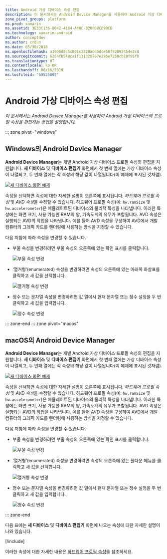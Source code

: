 ```yaml
---
title: Android 가상 디바이스 속성 편집
description: 이 문서에서는 Android Device Manager를 사용하여 Android 가상 디바이스의 프로필 속성을 편집하는 방법을 설명합니다.
zone_pivot_groups: platform
ms.prod: xamarin
ms.assetid: 3E33C136-8042-4184-A40C-3200D8CD99CB
ms.technology: xamarin-android
author: conceptdev
ms.author: crdun
ms.date: 05/30/2018
ms.openlocfilehash: a1906d8c5c001c2328a0dbdce58f92092454e2c0
ms.sourcegitcommit: 6264fb540ca1f131328707e295e7259cb10f95fb
ms.translationtype: HT
ms.contentlocale: ko-KR
ms.lasthandoff: 08/16/2019
ms.locfileid: "69525092"
---
```

# <a name="editing-android-virtual-device-properties"></a>Android 가상 디바이스 속성 편집

_이 문서에서는 Android Device Manager를 사용하여 Android 가상 디바이스의 프로필 속성을 편집하는 방법을 설명합니다._

::: zone pivot="windows"

## <a name="android-device-manager-on-windows"></a>Windows의 Android Device Manager

**Android Device Manager**는 개별 Android 가상 디바이스 프로필 속성의 편집을 지원합니다. **새 디바이스** 및 **디바이스 편집기** 화면에서 첫 번째 열에는 가상 디바이스 속성이 나열되고, 두 번째 열에는 각 속성의 해당 값이 나열됩니다(이 예제에 표시된 것처럼). 

[![새 디바이스 화면 예제](device-properties-images/win/01-new-device-editor-sml.png)](device-properties-images/win/01-new-device-editor.png#lightbox)

속성을 선택하면 속성에 대한 자세한 설명이 오른쪽에 표시됩니다. *하드웨어 프로필 속성* 및 *AVD 속성*을 수정할 수 있습니다. 하드웨어 프로필 속성(예: `hw.ramSize` 및 `hw.accelerometer`)은 에뮬레이트된 디바이스의 물리적 특성을 나타냅니다. 이러한 특성에는 화면 크기, 사용 가능한 RAM의 양, 가속도계의 유무가 포함됩니다. AVD 속성은 실행되는 AVD의 작업을 나타냅니다. 예를 들어 AVD 속성을 구성하여 AVD에서 개발 컴퓨터의 그래픽 카드를 렌더링에 사용하는 방식을 지정할 수 있습니다.

다음 지침에 따라 속성을 변경할 수 있습니다.

- 부울 속성을 변경하려면 부울 속성의 오른쪽에 있는 확인 표시를 클릭합니다.

    ![부울 속성 변경](device-properties-images/win/02-boolean-value.png)

- ‘열거형’(enumerated) 속성을 변경하려면 속성의 오른쪽에 있는 아래쪽 화살표를 클릭하고 새 값을 선택합니다. 

    ![열거형 속성 변경](device-properties-images/win/04-enum-value.png)

- 정수 또는 문자열 속성을 변경하려면 값 열에서 현재 문자열 또는 정수 설정을 두 번 클릭하고 새 값을 입력합니다.

    ![정수 속성 변경](device-properties-images/win/03-integer-value.png)

::: zone-end
::: zone pivot="macos"

## <a name="android-device-manager-on-macos"></a>macOS의 Android Device Manager

**Android Device Manager**는 개별 Android 가상 디바이스 프로필 속성의 편집을 지원합니다. **새 디바이스** 및 **디바이스 편집기** 화면에서 첫 번째 열에는 가상 디바이스 속성이 나열되고, 두 번째 열에는 각 속성의 해당 값이 나열됩니다(이 예제에 표시된 것처럼). 

[![새 디바이스 화면 예제](device-properties-images/mac/01-new-device-editor-sml.png)](device-properties-images/mac/01-new-device-editor.png#lightbox)

속성을 선택하면 속성에 대한 자세한 설명이 오른쪽에 표시됩니다. *하드웨어 프로필 속성* 및 *AVD 속성*을 수정할 수 있습니다. 하드웨어 프로필 속성(예: `hw.ramSize` 및 `hw.accelerometer`)은 에뮬레이트된 디바이스의 물리적 특성을 나타냅니다. 이러한 특성에는 화면 크기, 사용 가능한 RAM의 양, 가속도계의 유무가 포함됩니다. AVD 속성은 실행되는 AVD의 작업을 나타냅니다. 예를 들어 AVD 속성을 구성하여 AVD에서 개발 컴퓨터의 그래픽 카드를 렌더링에 사용하는 방식을 지정할 수 있습니다.

다음 지침에 따라 속성을 변경할 수 있습니다.

- 부울 속성을 변경하려면 부울 속성의 오른쪽에 있는 확인 표시를 클릭합니다.

    ![부울 속성 변경](device-properties-images/mac/02-boolean-value.png)

- ‘열거형’(enumerated) 속성을 변경하려면 속성의 오른쪽에 있는 풀다운 메뉴를 클릭하고 새 값을 선택합니다. 

    ![열거형 속성 변경](device-properties-images/mac/04-enum-value.png)

- 정수 또는 문자열 속성을 변경하려면 값 열에서 현재 문자열 또는 정수 설정을 두 번 클릭하고 새 값을 입력합니다.

    ![정수 속성 변경](device-properties-images/mac/03-integer-value.png)

::: zone-end

다음 표에는 **새 디바이스** 및 **디바이스 편집기** 화면에 나오는 속성에 대한 자세한 설명이 나와 있습니다.

[!include[](~/android/includes/emulator-properties.md)]

이러한 속성에 대한 자세한 내용은 [하드웨어 프로필 속성](https://developer.android.com/studio/run/managing-avds.html#hpproperties)을 참조하세요.

